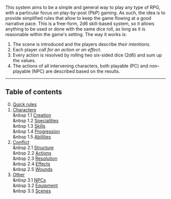 This system aims to be a simple and general way to play any type of RPG, with a particular focus on play-by-post (PbP) gaming. As such, the idea is to provide simplified rules that allow to keep the game flowing at a good narrative pace. This is a free-form, 2d6 skill-based system, so it allows anything to be used or done with the same dice roll, as long as it is reasonable within the game's setting. The way it works is:  
  
  1. The scene is introduced and the players describe *their intentions*.
  2. Each player *call for an action or an effect*.
  3. Every action is resolved by rolling two six-sided dice (2d6) and sum up the values.
  4. The actions of all intervening characters, both playable (PC) and non-playable (NPC) are described based on the results.
   
_____

## Table of contents
0) [Quick rules](quick.md)    
1) [Characters](characters.md)    
&nbsp 1.1 [Creation](characters.md#11-character-creation)  
&nbsp 1.2 [Specialities](characters.md#12-character-specialities)  
&nbsp 1.3 [Skills](characters.md#13-character-skills)  
&nbsp 1.4 [Progression](characters.md#14-character-progression)  
&nbsp 1.5 [Abilities](characters.md#15-character-abilities)  
2) [Conflict](conflict.md)  
&nbsp 2.1 [Structure](conflict.md#21-conflict-structure)  
&nbsp 2.2 [Actions](conflict.md#22-conflict-actions)  
&nbsp 2.3 [Resolution](conflict.md#23-conflict-resolution)  
&nbsp 2.4 [Effects](conflict.md#24-conflict-effects)  
&nbsp 2.5 [Wounds](conflict.md#25-wounds-and-stress)
3) [Other](other.md)  
&nbsp 3.1 [NPCs](other.md#31-npcs)   
&nbsp 3.2 [Equipment](other.md#32-equipment)  
&nbsp 3.3 [Scenes](other.md#33-scenes)



